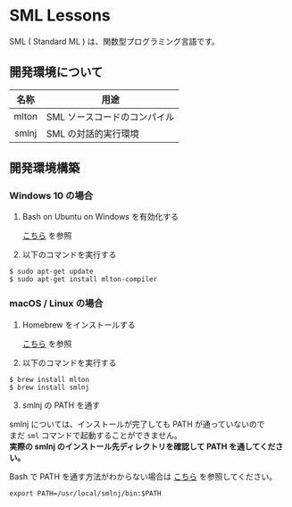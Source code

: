 # SML Lessons

SML ( Standard ML ) は、関数型プログラミング言語です。

## 開発環境について

| 名称 | 用途 |
| :----: | ---- |
| mlton | SML ソースコードのコンパイル |
| smlnj | SML の対話的実行環境 |

## 開発環境構築

### Windows 10 の場合

1. Bash on Ubuntu on Windows を有効化する

    [こちら](https://qiita.com/Jo_Saka/items/93c47062638726b5b561) を参照

2. 以下のコマンドを実行する

  ```
  $ sudo apt-get update
  $ sudo apt-get install mlton-compiler
  ```

### macOS / Linux の場合

1. Homebrew をインストールする

    [こちら](https://brew.sh/index_ja) を参照

2. 以下のコマンドを実行する
  
  ```
  $ brew install mlton
  $ brew install smlnj
  ```
  
3. smlnj の PATH を通す

  smlnj については、インストールが完了しても PATH が通っていないので  
  まだ ``sml`` コマンドで起動することができません。  
  **実際の smlnj のインストール先ディレクトリを確認して PATH を通してください。**

  Bash で PATH を通す方法がわからない場合は [こちら]() を参照してください。

  ```
  export PATH=/usr/local/smlnj/bin:$PATH
  ```
